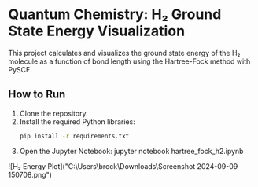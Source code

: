 # Quantum Chemistry: H₂ Ground State Energy Visualization

This project calculates and visualizes the ground state energy of the H₂ molecule as a function of bond length using the Hartree-Fock method with PySCF.

## How to Run
1. Clone the repository.
2. Install the required Python libraries:
   ```bash
   pip install -r requirements.txt
3. Open the Jupyter Notebook: jupyter notebook hartree_fock_h2.ipynb

![H₂ Energy Plot]("C:\Users\brock\Downloads\Screenshot 2024-09-09 150708.png")
